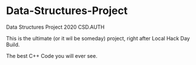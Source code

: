 # Data-Structures-Project
Data Structures Project 2020 CSD.AUTH

This is the ultimate (or it wil be someday) project, right after Local Hack Day Build.

The best C++ Code you will ever see.
